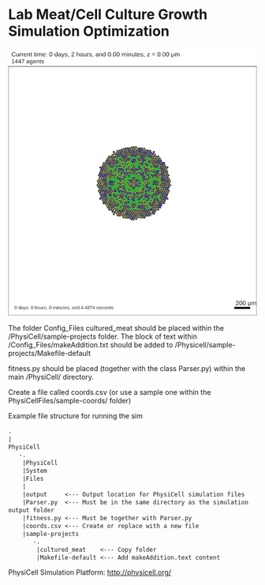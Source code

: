 # Lab Meat/Cell Culture Growth Simulation Optimization 
![Tools](/sample-coords/coords4.png "")


The folder Config_Files cultured_meat should be placed within the /PhysiCell/sample-projects folder. 
The block of text within /Config_Files/makeAddition.txt should be added to /Physicell/sample-projects/Makefile-default

fitness.py should be placed (together with the class Parser.py) within the main /PhysiCell/ directory. 

Create a file called coords.csv (or use a sample one within the PhysiCellFiles/sample-coords/ folder)

Example file structure for running the sim

    .
    |
    PhysiCell
       -.
        |PhysiCell
        |System 
        |Files
        |
        |output     <--- Output location for PhysiCell simulation files
        |Parser.py  <--- Must be in the same directory as the simulation output folder 
        |fitness.py <--- Must be together with Parser.py
        |coords.csv <--- Create or replace with a new file
        |sample-projects
           -.
            |cultured_meat    <--- Copy folder 
            |Makefile-default <--- Add makeAddition.text content
      
    
PhysiCell Simulation Platform: http://physicell.org/
